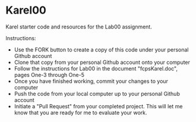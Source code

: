 Karel00
======

Karel starter code and resources for the Lab00 assignment.

Instructions:
* Use the FORK button to create a copy of this code under your personal Github account
* Clone that copy from your personal Github account onto your computer
* Follow the instructions for Lab00 in the document "fcpsKarel.doc", pages One-3 through One-5
* Once you have finished working, commit your changes to your computer
* Push the code from your local computer up to your personal Github account
* Initiate a "Pull Request" from your completed project.  This will let me know that you are ready for me to evaluate your work.

